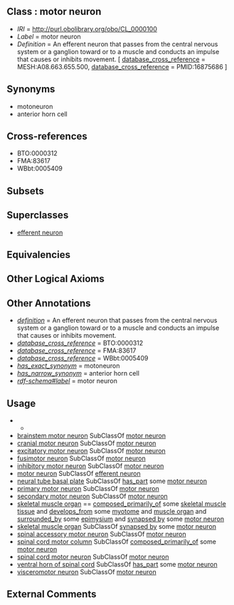
## Class : motor neuron

 * *IRI* = http://purl.obolibrary.org/obo/CL_0000100
 * *Label* = motor neuron
 * *Definition* = An efferent neuron that passes from the central nervous system or a ganglion toward or to a muscle and conducts an impulse that causes or inhibits movement. [ [database_cross_reference](../../ef/oboInOwl#hasDbXref.md) = MESH:A08.663.655.500, [database_cross_reference](../../ef/oboInOwl#hasDbXref.md) = PMID:16875686 ]

## Synonyms

 * motoneuron
 * anterior horn cell

## Cross-references

 * BTO:0000312
 * FMA:83617
 * WBbt:0005409

## Subsets


## Superclasses

 * [efferent neuron](../../CL/27/CL_0000527.md)

## Equivalencies


## Other Logical Axioms


## Other Annotations

 * *[definition](../../IAO/15/IAO_0000115.md)* = An efferent neuron that passes from the central nervous system or a ganglion toward or to a muscle and conducts an impulse that causes or inhibits movement.
 * *[database_cross_reference](../../ef/oboInOwl#hasDbXref.md)* = BTO:0000312
 * *[database_cross_reference](../../ef/oboInOwl#hasDbXref.md)* = FMA:83617
 * *[database_cross_reference](../../ef/oboInOwl#hasDbXref.md)* = WBbt:0005409
 * *[has_exact_synonym](../../ym/oboInOwl#hasExactSynonym.md)* = motoneuron
 * *[has_narrow_synonym](../../ym/oboInOwl#hasNarrowSynonym.md)* = anterior horn cell
 * *[rdf-schema#label](../../el/rdf-schema#label.md)* = motor neuron

## Usage

 * -
 * [brainstem motor neuron](../../CL/47/CL_2000047.md) SubClassOf [motor neuron](../../CL/00/CL_0000100.md)
 * [cranial motor neuron](../../CL/00/CL_0015000.md) SubClassOf [motor neuron](../../CL/00/CL_0000100.md)
 * [excitatory motor neuron](../../CL/14/CL_0008014.md) SubClassOf [motor neuron](../../CL/00/CL_0000100.md)
 * [fusimotor neuron](../../CL/17/CL_0000717.md) SubClassOf [motor neuron](../../CL/00/CL_0000100.md)
 * [inhibitory motor neuron](../../CL/15/CL_0008015.md) SubClassOf [motor neuron](../../CL/00/CL_0000100.md)
 * [motor neuron](../../CL/00/CL_0000100.md) SubClassOf [efferent neuron](../../CL/27/CL_0000527.md)
 * [neural tube basal plate](../../UBERON/64/UBERON_0004064.md) SubClassOf [has_part](../../BFO/51/BFO_0000051.md) some [motor neuron](../../CL/00/CL_0000100.md)
 * [primary motor neuron](../../CL/33/CL_0000533.md) SubClassOf [motor neuron](../../CL/00/CL_0000100.md)
 * [secondary motor neuron](../../CL/36/CL_0000536.md) SubClassOf [motor neuron](../../CL/00/CL_0000100.md)
 * [skeletal muscle organ](../../UBERON/92/UBERON_0014892.md) == [composed_primarily_of](../../RO/73/RO_0002473.md) some [skeletal muscle tissue](../../UBERON/34/UBERON_0001134.md) and [develops_from](../../RO/02/RO_0002202.md) some [myotome](../../UBERON/82/UBERON_0003082.md) and [muscle organ](../../UBERON/30/UBERON_0001630.md) and [surrounded_by](../../RO/19/RO_0002219.md) some [epimysium](../../UBERON/99/UBERON_0011899.md) and [synapsed by](../../RO/03/RO_0002103.md) some [motor neuron](../../CL/00/CL_0000100.md)
 * [skeletal muscle organ](../../UBERON/92/UBERON_0014892.md) SubClassOf [synapsed by](../../RO/03/RO_0002103.md) some [motor neuron](../../CL/00/CL_0000100.md)
 * [spinal accessory motor neuron](../../CL/41/CL_0000741.md) SubClassOf [motor neuron](../../CL/00/CL_0000100.md)
 * [spinal cord motor column](../../UBERON/90/UBERON_0003990.md) SubClassOf [composed_primarily_of](../../RO/73/RO_0002473.md) some [motor neuron](../../CL/00/CL_0000100.md)
 * [spinal cord motor neuron](../../CL/01/CL_0011001.md) SubClassOf [motor neuron](../../CL/00/CL_0000100.md)
 * [ventral horn of spinal cord](../../UBERON/57/UBERON_0002257.md) SubClassOf [has_part](../../BFO/51/BFO_0000051.md) some [motor neuron](../../CL/00/CL_0000100.md)
 * [visceromotor neuron](../../CL/25/CL_0005025.md) SubClassOf [motor neuron](../../CL/00/CL_0000100.md)

## External Comments

